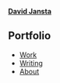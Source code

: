 [**David Jansta**](./)
## Portfolio
   - [Work](work/index.md)
   - [Writing](writing/index.md)
   - [About](about.md)

